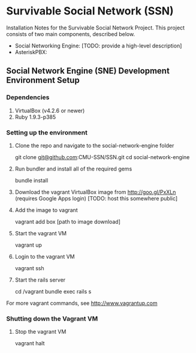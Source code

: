 # Survivable Social Network (SSN)

Installation Notes for the Survivable Social Network Project.  This project consists of two main 
components, described below.

+ Social Networking Engine: [TODO: provide a high-level description]
+ AsteriskPBX:

## Social Network Engine (SNE) Development Environment Setup

### Dependencies
1. VirtualBox (v4.2.6 or newer)
2. Ruby 1.9.3-p385

### Setting up the environment
1. Clone the repo and navigate to the social-network-engine folder

	git clone git@github.com:CMU-SSN/SSN.git
	cd social-network-engine
	
2. Run bundler and install all of the required gems

	bundle install
	
3. Download the vagrant VirtualBox image from http://goo.gl/PxXLn (requires Google Apps login) [TODO: host this somewhere public]
4. Add the image to vagrant

	vagrant add box [path to image download]

5. Start the vagrant VM

	vagrant up
	
6. Login to the vagrant VM

	vagrant ssh
	
7. Start the rails server

	cd /vagrant
	bundle exec rails s
	
For more vagrant commands, see http://www.vagrantup.com

	
### Shutting down the Vagrant VM

1.  Stop the vagrant VM

	vagrant halt